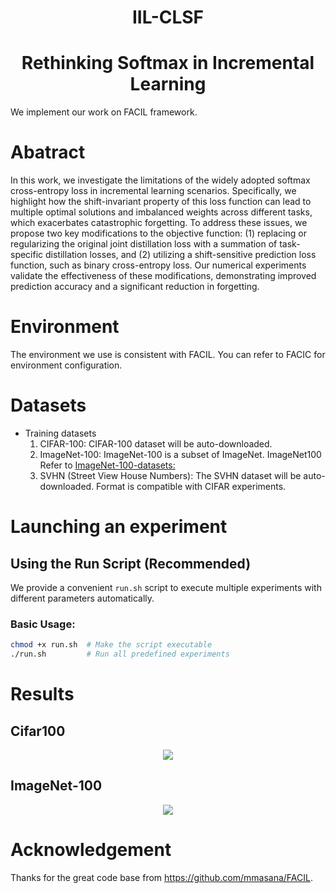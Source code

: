 <div align="center">

# IIL-CLSF

# Rethinking Softmax in Incremental Learning

</div>



We implement our work on FACIL framework. 

# Abatract

In this work, we investigate the limitations of the widely adopted softmax cross-entropy loss in incremental learning scenarios. Specifically, we highlight how the shift-invariant property of this loss function can lead to multiple optimal solutions and imbalanced weights across different tasks, which exacerbates catastrophic forgetting. To address these issues, we propose two key modifications to the objective function: (1) replacing or regularizing the original joint distillation loss with a summation of task-specific distillation losses, and (2) utilizing a shift-sensitive prediction loss function, such as binary cross-entropy loss. Our numerical experiments validate the effectiveness of these modifications, demonstrating improved prediction accuracy and a significant reduction in forgetting.

# Environment

The environment we use is consistent with FACIL. You can refer to FACIC for environment configuration.

# Datasets

- Training datasets
  1. CIFAR-100: 
     CIFAR-100 dataset will be auto-downloaded.
  2. ImageNet-100:
     ImageNet-100 is a subset of ImageNet. ImageNet100 Refer to [ImageNet-100-datasets: ](https://github.com/TerryLoveMl/ImageNet-100-datasets)
  3. SVHN (Street View House Numbers):
     The SVHN dataset will be auto-downloaded. Format is compatible with CIFAR experiments.
     
# Launching an experiment

## Using the Run Script (Recommended)

We provide a convenient `run.sh` script to execute multiple experiments with different parameters automatically. 

### Basic Usage:
```bash
chmod +x run.sh  # Make the script executable
./run.sh         # Run all predefined experiments
```
# Results

## Cifar100



<div align=center>
<img src="https://github.com/Zhangjl128/IIL-CLSF/blob/master/pictures/cifar-100.jpg" > 
</div>

## ImageNet-100



<div align=center>
<img src="https://github.com/Zhangjl128/IIL-CLSF/blob/master/pictures/imagenet-100.jpg" > 
</div>

# Acknowledgement

Thanks for the great code base from https://github.com/mmasana/FACIL.



